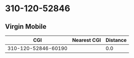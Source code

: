 # 310-120-52846
## Virgin Mobile


| CGI | Nearest CGI | Distance |
|-----|-------------|----------|
| 310-120-52846-60190 |  | 0.0 |

